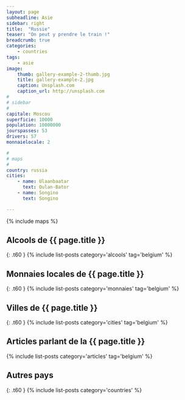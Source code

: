 ```yaml
---
layout: page
subheadline: Asie
sidebar: right
title:  "Russie"
teaser: "On peut y prendre le train !"
breadcrumb: true
categories:
    - countries
tags:
    - asie
image:
    thumb: gallery-example-2-thumb.jpg
    title: gallery-example-2.jpg
    caption: Unsplash.com
    caption_url: http://unsplash.com
#
# sidebar
#
capitale: Moscou
superficie: 10000
population: 10000000
jourspasses: 53
drivers: 57
monnaielocale: 2

#
# maps
#
country: russia
cities:
    - name: Ulaanbaatar
      text: Oulan-Bator
    - name: Songino
      text: Songino

---
```


{% include maps %}

## Alcools de {{ page.title }}
{: .t60 }
{% include list-posts category='alcools' tag='belgium' %}

## Monnaies locales de {{ page.title }}
{: .t60 }
{% include list-posts category='monnaies' tag='belgium' %}

## Villes de {{ page.title }}
{: .t60 }
{% include list-posts category='cities' tag='belgium' %}

## Articles parlant de la {{ page.title }}
{% include list-posts category='articles' tag='belgium' %}

## Autres pays
{: .t60 }
{% include list-posts category='countries' %}
